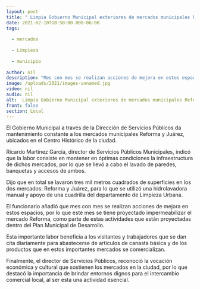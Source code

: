 ```yaml
---
layout: post
title: " Limpia Gobierno Municipal exteriores de mercados municipales Reforma y Juárez"
date: 2021-02-10T18:50:00.000-06:00
tags:
  
  - mercados
  
  - Limpieza
  
  - municipio
  
author: nil
description: "Mes con mes se realizan acciones de mejora en estos espacios"
image: /uploads/2021/images-unnamed.jpg
video: nil
audio: nil
alt:  Limpia Gobierno Municipal exteriores de mercados municipales Reforma y Juárez
front: false
section: Local
---
```


El Gobierno Municipal a través de la Dirección de Servicios Públicos da mantenimiento constante a los mercados municipales Reforma y Juárez, ubicados en el Centro Histórico de la ciudad.

Ricardo Martínez García, director de Servicios Públicos Municipales, indicó que la labor consiste en mantener en óptimas condiciones la infraestructura de dichos mercados, por lo que se llevó a cabo el lavado de paredes, banquetas y accesos de ambos.

Dijo que en total se lavaron tres mil metros cuadrados de superficies en los dos mercados: Reforma y Juárez, para lo que se utilizó una hidrolavadora manual y apoyo de una cuadrilla del departamento de Limpieza Urbana.

El funcionario añadió que mes con mes se realizan acciones de mejora en estos espacios, por lo que este mes se tiene proyectado impermeabilizar el mercado Reforma, como parte de estas actividades que están proyectadas dentro del Plan Municipal de Desarrollo.

Esta importante labor beneficia a los visitantes y trabajadores que se dan cita diariamente para abastecerse de artículos de canasta básica y de los productos que en estos importantes mercados se comercializan.

Finalmente, el director de Servicios Públicos, reconoció la vocación económica y cultural que sostienen los mercados en la ciudad, por lo que destacó la importancia de brindar entornos dignos para el intercambio comercial local, al ser esta una actividad esencial.  